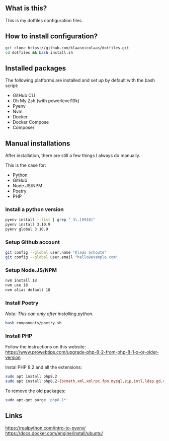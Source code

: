 ## What is this?

This is my dotfiles configuration files.

## How to install configuration?

```bash
git clone https://github.com/klaasnicolaas/dotfiles.git
cd dotfiles && bash install.sh
```

## Installed packages

The following platforms are installed and set up by default with the bash script:

- GitHub CLI
- Oh My Zsh (with powerlevel10k)
- Pyenv
- Nvm
- Docker
- Docker Compose
- Composer

## Manual installations

After installation, there are still a few things I always do manually.

This is the case for:

- Python
- GitHub
- Node.JS/NPM
- Poetry
- PHP

### Install a python version

```bash
pyenv install --list | grep " 3\.[8910]"
pyenv install 3.10.9
pyenv global 3.10.9
```

### Setup Github account

```bash
git config --global user.name "Klaas Schoute"
git config --global user.email "hello@example.com"
```

### Setup Node.JS/NPM

```bash
nvm install 18
nvm use 18
nvm alias default 18
```

### Install Poetry

_Note: This can only after installing python._

```bash
bash components/poetry.sh
```

### Install PHP

Follow the instructions on this website: <br>
https://www.prowebtips.com/upgrade-php-8-2-from-php-8-1-x-or-older-version

Instal PHP 8.2 and all the extensions:

```bash
sudo apt install php8.2
sudo apt install php8.2-{bcmath,xml,xmlrpc,fpm,mysql,zip,intl,ldap,gd,cli,bz2,curl,common,mbstring,pgsql,opcache,soap,cgi,imagick,readline,sqlite3}
```

To remove the old packages:

```bash
sudo apt-get purge 'php8.1*'
```

## Links

https://realpython.com/intro-to-pyenv/ <br>
https://docs.docker.com/engine/install/ubuntu/
